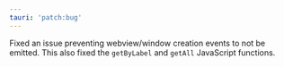 ```yaml
---
tauri: 'patch:bug'
---
```


Fixed an issue preventing webview/window creation events to not be emitted. This also fixed the `getByLabel` and `getAll` JavaScript functions.
